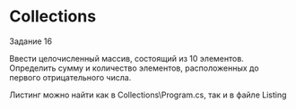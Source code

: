 # Collections
Задание 16

Ввести целочисленный массив, состоящий из 10 элементов. 
Определить сумму и количество элементов, расположенных до первого отрицательного числа.

Листинг можно найти как в Collections\Program.cs, так и в файле Listing
